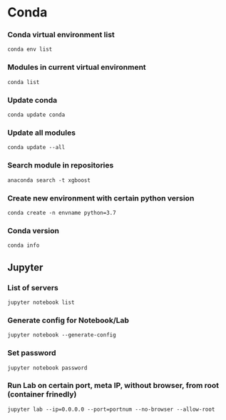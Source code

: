 # Conda

### Conda virtual environment list
```conda env list```
### Modules in current virtual environment
```conda list```
### Update conda
```conda update conda```
### Update all modules
```conda update --all```
### Search module in repositories
```anaconda search -t xgboost```
### Create new environment with certain python version
```conda create -n envname python=3.7```
### Conda version
```conda info```


## Jupyter
### List of servers
```jupyter notebook list```
### Generate config for Notebook/Lab
```jupyter notebook --generate-config```
### Set password
```jupyter notebook password```
### Run Lab on certain port, meta IP, without browser, from root (container frinedly)
```jupyter lab --ip=0.0.0.0 --port=portnum --no-browser --allow-root```
